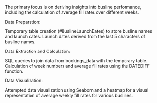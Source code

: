 The primary focus is on deriving insights into busline performance, including the calculation of average fill rates over different weeks.


Data Preparation:

Temporary table creation (#BuslineLaunchDates) to store busline names and launch dates.
Launch dates derived from the last 5 characters of busline names.


Data Extraction and Calculation:

SQL queries to join data from bookings_data with the temporary table.
Calculation of week numbers and average fill rates using the DATEDIFF function.


Data Visualization:

Attempted data visualization using Seaborn and a heatmap for a visual representation of average weekly fill rates for various buslines.
